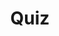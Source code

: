 ---
title: "Quiz"
pass_percentage: 70
type: "test"
questions:
  - id: "q1"
    text: "Does Linkerd include built-in ingress or egress gateways?"
    type: "single-answer"
    marks: 2
    options:
      - id: "a"
        text: "Yes, it includes both ingress and egress gateways"
      - id: "b"
        text: "No, it allows you to choose your preferred ingress controller"
        is_correct: true
      - id: "c"
        text: "Only an ingress gateway is included"
      - id: "d"
        text: "Yes, but only an egress gateway is included"
  - id: "q2"
    text: "What is required when using ingress controllers with Linkerd?"
    type: "multiple-answers"
    marks: 2
    options:
      - id: "a"
        text: "l5d-dst-override header configuration"
        is_correct: true
      - id: "b"
        text: "Kubernetes service FQDN specification"
        is_correct: true
      - id: "c"
        text: "Service port configuration"
        is_correct: true
  - id: "q3"
    text: "Which ingress controller is used in the Linkerd workshop?" 
    type: "short-answer" 
    marks: 2
    correct_answer: "NGINX" 
---
